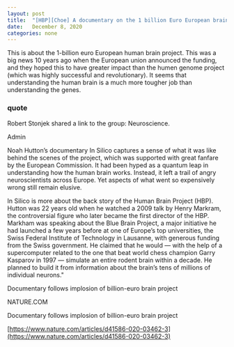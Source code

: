 ```yaml
---
layout: post
title:  "[HBP][Choe] A documentary on the 1 billion Euro European brain project"
date:   December 8, 2020
categories: none
---
```






This is about the 1-billion euro European human brain project. This was a big news 10 years ago when the European union announced the funding, and they hoped this to have greater impact than the humen genome project (which was highly successful and revolutionary). It seems that understanding the human brain is a much more tougher job than understanding the genes.

### quote 

Robert Stonjek shared a link to the group: Neuroscience.


Admin

Noah Hutton’s documentary In Silico captures a sense of what it was like behind the scenes of the project, which was supported with great fanfare by the European Commission. It had been hyped as a quantum leap in understanding how the human brain works. Instead, it left a trail of angry neuroscientists across Europe. Yet aspects of what went so expensively wrong still remain elusive.

In Silico is more about the back story of the Human Brain Project (HBP). Hutton was 22 years old when he watched a 2009 talk by Henry Markram, the controversial figure who later became the first director of the HBP. Markham was speaking about the Blue Brain Project, a major initiative he had launched a few years before at one of Europe’s top universities, the Swiss Federal Institute of Technology in Lausanne, with generous funding from the Swiss government. He claimed that he would — with the help of a supercomputer related to the one that beat world chess champion Garry Kasparov in 1997 — simulate an entire rodent brain within a decade. He planned to build it from information about the brain’s tens of millions of individual neurons."

Documentary follows implosion of billion-euro brain project

NATURE.COM




Documentary follows implosion of billion-euro brain project



[https://www.nature.com/articles/d41586-020-03462-3](https://www.nature.com/articles/d41586-020-03462-3)

